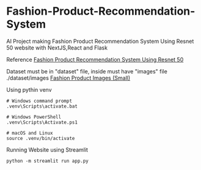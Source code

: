 # Fashion-Product-Recommendation-System
AI Project making Fashion Product Recommendation System Using Resnet 50 website with NextJS,React and Flask

Reference
[Fashion Product Recommendation System Using Resnet 50](https://medium.com/@sharma.tanish096/fashion-product-recommendation-system-using-resnet-50-5ea5406c8f2c) <br />

Dataset must be in "dataset" file, inside must have "images" file 
./dataset/images
[Fashion Product Images (Small)](https://www.kaggle.com/datasets/paramaggarwal/fashion-product-images-small)

Using pythin venv 
``` 
# Windows command prompt
.venv\Scripts\activate.bat

# Windows PowerShell
.venv\Scripts\Activate.ps1

# macOS and Linux
source .venv/bin/activate
```
Running Website using Streamlit 
```
python -m streamlit run app.py
```
